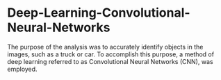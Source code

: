 # Deep-Learning-Convolutional-Neural-Networks
The purpose of the analysis was to accurately identify objects in the images, such as a truck or car. To accomplish this purpose, a method of deep learning referred to as Convolutional Neural Networks (CNN), was employed. 
